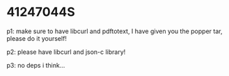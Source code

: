 # 41247044S

p1: make sure to have libcurl and pdftotext, I have given you the popper tar, please do it yourself!

p2: please have libcurl and json-c library!

p3: no deps i think...